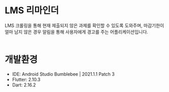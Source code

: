 # LMS 리마인더

LMS 크롤링을 통해 현재 제출되지 않은 과제를 확인할 수 있도록 도와주며, 마감기한이 얼마 남지 않은 경우 알림을 통해 사용자에게 경고를 주는 어플리케이션입니다.<br><br>

# 개발환경

- IDE: Android Studio Bumblebee | 2021.1.1 Patch 3
- Flutter: 2.10.3
- Dart: 2.16.2
